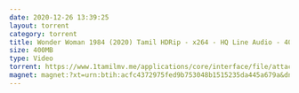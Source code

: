 ```yaml
---
date: 2020-12-26 13:39:25
layout: torrent
category: torrent
title: Wonder Woman 1984 (2020) Tamil HDRip - x264 - HQ Line Audio - 400MB - ESub
size: 400MB
type: Video
torrent: https://www.1tamilmv.me/applications/core/interface/file/attachment.php?id=70696
magnet: magnet:?xt=urn:btih:acfc4372975fed9b753048b1515235da445a679a&dn=www.1TamilMV.me%20-%20Wonder%20Woman%201984%20(2020)%20Tamil%20HDRip%20-%20400MB%20-%20x264%20-%20HQ%20Line%20Aud.mkv&tr=udp%3a%2f%2fp4p.arenabg.com%3a1337%2fannounce&tr=http%3a%2f%2fpow7.com%3a80%2fannounce&tr=udp%3a%2f%2ftracker.tiny-vps.com%3a6969%2fannounce&tr=http%3a%2f%2ftracker2.itzmx.com%3a6961%2fannounce&tr=udp%3a%2f%2f151.80.120.114%3a2710%2fannounce&tr=udp%3a%2f%2f9.rarbg.com%3a2790%2fannounce&tr=udp%3a%2f%2f9.rarbg.to%3a2740%2fannounce&tr=udp%3a%2f%2fopen.stealth.si%3a80%2fannounce&tr=udp%3a%2f%2ftracker.leechers-paradise.org%3a6969%2fannounce&tr=udp%3a%2f%2ftracker.opentrackr.org%3a1337%2fannounce&tr=http%3a%2f%2ft.nyaatracker.com%3a80%2fannounce
---
```

